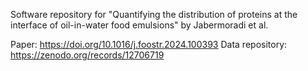 Software repository for "Quantifying the distribution of proteins at the interface of oil-in-water food emulsions" by Jabermoradi et al. 

Paper: https://doi.org/10.1016/j.foostr.2024.100393
Data repository: https://zenodo.org/records/12706719 
